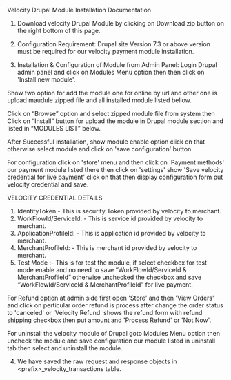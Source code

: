 Velocity Drupal Module Installation Documentation 

1.	Download velocity Drupal Module by clicking on Download zip button on the right bottom of this page.

2.	Configuration Requirement: Drupal site Version 7.3 or above version must be required for our velocity payment module installation.

3.	Installation & Configuration of Module from Admin Panel:
	  Login Drupal admin panel and click on Modules Menu option then then click on 'Install new module'.

Show two option for add the module one for online by url and other one is upload maudule zipped file and all installed module listed bellow.

Click on “Browse” option and select zipped module file from system then Click on “Install” button for upload the module in Drupal module section and listed in “MODULES LIST” below.

After Successful installation, show module enable option click on that otherwise select module and click on 'save configuration' button.

For configuration click on 'store' menu and then click on 'Payment methods' our payment module listed there then click on 'settings' show 'Save velocity credential for live payment' click on that then display configuration form put velocity credential and save.

VELOCITY CREDENTIAL DETAILS
1.	IdentityToken - This is security Token provided by velocity to merchant.
2.	WorkFlowId/ServiceId: - This is service id provided by velocity to merchant.
3.	ApplicationProfileId: - This is application id provided by velocity to merchant.
4.	MerchantProfileId: - This is merchant id provided by velocity to merchant.
5.	Test Mode :- This is for test the module, if select checkbox for test mode enable and no need to save “WorkFlowId/ServiceId & MerchantProfileId” otherwise unchecked the checkbox and save “WorkFlowId/ServiceId & MerchantProfileId” for live payment.

For Refund option at admin side first open 'Store' and then 'View Orders' and click on perticular order refund is process after change the order status to 'canceled' or 'Velocity Refund' shows the refund form with refund shipping checkbox then put amount and 'Process Refund' or 'Not Now'.

For uninstall the velocity module of Drupal goto Modules Menu option then uncheck the module and save configuration our module listed in uninstall tab then select and uninstall the module.

4. We have saved the raw request and response objects in &lt;prefix&gt;_velocity_transactions table.